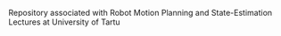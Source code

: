 Repository associated with Robot Motion Planning and State-Estimation Lectures at University of Tartu
